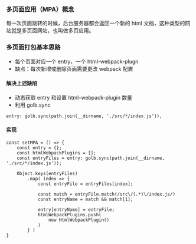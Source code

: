 ### 多页面应用（MPA）概念

每一次页面跳转的时候，后台服务器都会返回一个新的 html 文档，这种类型的网站就是多页面网站，也叫做多页应用。

### 多页面打包基本思路

- 每个页面对应一个 entry，一个 html-webpack-plugn
- 缺点：每次新增或删除页面需要更改 webpack 配置

#### 解决上述缺陷

- 动态获取 entry 和设置 html-webpack-plugin 数量
- 利用 golb.sync

~~~
entry: golb.sync(path.join(__dirname, './src/*/index.js')),
~~~

#### 实现

~~~
const setMPA = () => {
    const entry = {};
    const htmlWebpackPlugins = [];
    const entryFiles = entry: golb.sync(path.join(__dirname, './src/*/index.js'));

    Object.keys(entryFiles)
        .map( index => {
            const entryFile = entryFiles[index];

            const match = entryFile.match(/src\/(.*)\/index.js/)
            const entryName = match && match[1];

            entry[entryName] = entryFile;
            htmlWebpackPlugins.push(
                new HtmlWebpackPlugin()
            )
        } )
}
~~~